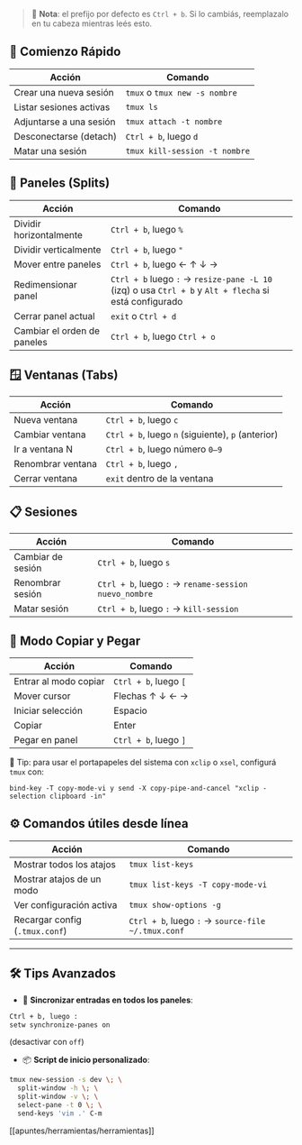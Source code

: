 
> 📝 **Nota**: el prefijo por defecto es `Ctrl + b`. Si lo cambiás, reemplazalo en tu cabeza mientras leés esto.

## 🚀 **Comienzo Rápido**

| Acción                  | Comando                       |
| ----------------------- | ----------------------------- |
| Crear una nueva sesión  | `tmux` o `tmux new -s nombre` |
| Listar sesiones activas | `tmux ls`                     |
| Adjuntarse a una sesión | `tmux attach -t nombre`       |
| Desconectarse (detach)  | `Ctrl + b`, luego `d`         |
| Matar una sesión        | `tmux kill-session -t nombre` |
## 📐 **Paneles (Splits)**

|Acción|Comando|
|---|---|
|Dividir horizontalmente|`Ctrl + b`, luego `%`|
|Dividir verticalmente|`Ctrl + b`, luego `"`|
|Mover entre paneles|`Ctrl + b`, luego ← ↑ ↓ →|
|Redimensionar panel|`Ctrl + b` luego `:` → `resize-pane -L 10` (izq) o usa `Ctrl + b` y `Alt + flecha` si está configurado|
|Cerrar panel actual|`exit` o `Ctrl + d`|
|Cambiar el orden de paneles|`Ctrl + b`, luego `Ctrl + o`|

## 🪟 **Ventanas (Tabs)**

|Acción|Comando|
|---|---|
|Nueva ventana|`Ctrl + b`, luego `c`|
|Cambiar ventana|`Ctrl + b`, luego `n` (siguiente), `p` (anterior)|
|Ir a ventana N|`Ctrl + b`, luego número `0–9`|
|Renombrar ventana|`Ctrl + b`, luego `,`|
|Cerrar ventana|`exit` dentro de la ventana|

## 📋 **Sesiones**

| Acción            | Comando                                               |
| ----------------- | ----------------------------------------------------- |
| Cambiar de sesión | `Ctrl + b`, luego `s`                                 |
| Renombrar sesión  | `Ctrl + b`, luego `:` → `rename-session nuevo_nombre` |
| Matar sesión      | `Ctrl + b`, luego `:` → `kill-session`                |
## 🧠 **Modo Copiar y Pegar**

|Acción|Comando|
|---|---|
|Entrar al modo copiar|`Ctrl + b`, luego `[`|
|Mover cursor|Flechas ↑ ↓ ← →|
|Iniciar selección|Espacio|
|Copiar|Enter|
|Pegar en panel|`Ctrl + b`, luego `]`|

🔧 Tip: para usar el portapapeles del sistema con `xclip` o `xsel`, configurá `tmux` con:

```tmux
bind-key -T copy-mode-vi y send -X copy-pipe-and-cancel "xclip -selection clipboard -in"
```

## ⚙️ **Comandos útiles desde línea**

|Acción|Comando|
|---|---|
|Mostrar todos los atajos|`tmux list-keys`|
|Mostrar atajos de un modo|`tmux list-keys -T copy-mode-vi`|
|Ver configuración activa|`tmux show-options -g`|
|Recargar config (`.tmux.conf`)|`Ctrl + b`, luego `:` → `source-file ~/.tmux.conf`|


---

## 🛠️ **Tips Avanzados**

- 🔄 **Sincronizar entradas en todos los paneles**:
```sh
Ctrl + b, luego :
setw synchronize-panes on
```
(desactivar con `off`)
- 📦 **Script de inicio personalizado**:
```sh
tmux new-session -s dev \; \
  split-window -h \; \
  split-window -v \; \
  select-pane -t 0 \; \
  send-keys 'vim .' C-m
```


[[apuntes/herramientas/herramientas]]